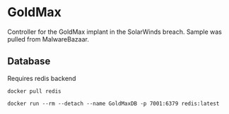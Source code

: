 # GoldMax
Controller for the GoldMax implant in the SolarWinds breach. Sample was pulled from MalwareBazaar.


## Database
Requires redis backend

```
docker pull redis

docker run --rm --detach --name GoldMaxDB -p 7001:6379 redis:latest 
```